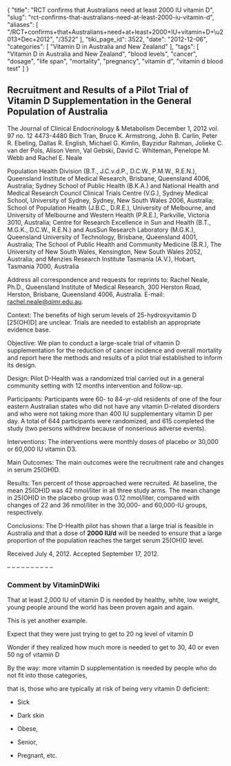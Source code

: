 {
    "title": "RCT confirms that Australians need at least 2000 IU vitamin D",
    "slug": "rct-confirms-that-australians-need-at-least-2000-iu-vitamin-d",
    "aliases": [
        "/RCT+confirms+that+Australians+need+at+least+2000+IU+vitamin+D+\u2013+Dec+2012",
        "/3522"
    ],
    "tiki_page_id": 3522,
    "date": "2012-12-06",
    "categories": [
        "Vitamin D in Australia and New Zealand"
    ],
    "tags": [
        "Vitamin D in Australia and New Zealand",
        "blood levels",
        "cancer",
        "dosage",
        "life span",
        "mortality",
        "pregnancy",
        "vitamin d",
        "vitamin d blood test"
    ]
}


## Recruitment and Results of a Pilot Trial of Vitamin D Supplementation in the General Population of Australia

The Journal of Clinical Endocrinology & Metabolism December 1, 2012 vol. 97 no. 12 4473-4480 Bich Tran, Bruce K. Armstrong, John B. Carlin, Peter R. Ebeling, Dallas R. English, Michael G. Kimlin, Bayzidur Rahman, Jolieke C. van der Pols, Alison Venn, Val Gebski, David C. Whiteman, Penelope M. Webb and Rachel E. Neale

Population Health Division (B.T., J.C.v.d.P., D.C.W., P.M.W., R.E.N.), Queensland Institute of Medical Research, Brisbane, Queensland 4006, Australia; Sydney School of Public Health (B.K.A.) and National Health and Medical Research Council Clinical Trials Centre (V.G.), Sydney Medical School, University of Sydney, Sydney, New South Wales 2006, Australia; School of Population Health (J.B.C., D.R.E.), University of Melbourne, and University of Melbourne and Western Health (P.R.E.), Parkville, Victoria 3010, Australia; Centre for Research Excellence in Sun and Health (B.T., M.G.K., D.C.W., R.E.N.) and AusSun Research Laboratory (M.G.K.), Queensland University of Technology, Brisbane, Queensland 4001, Australia; The School of Public Health and Community Medicine (B.R.), The University of New South Wales, Kensington, New South Wales 2052, Australia; and Menzies Research Institute Tasmania (A.V.), Hobart, Tasmania 7000, Australia

Address all correspondence and requests for reprints to: Rachel Neale, Ph.D., Queensland Institute of Medical Research, 300 Herston Road, Herston, Brisbane, Queensland 4006, Australia. E-mail: rachel.neale@qimr.edu.au.

Context: The benefits of high serum levels of 25-hydroxyvitamin D <span>[25(OH)D]</span> are unclear. Trials are needed to establish an appropriate evidence base.

Objective: We plan to conduct a large-scale trial of vitamin D supplementation for the reduction of cancer incidence and overall mortality and report here the methods and results of a pilot trial established to inform its design.

Design: Pilot D-Health was a randomized trial carried out in a general community setting with 12 months intervention and follow-up.

Participants: Participants were 60- to 84-yr-old residents of one of the four eastern Australian states who did not have any vitamin D-related disorders and who were not taking more than 400 IU supplementary vitamin D per day. A total of 644 participants were randomized, and 615 completed the study (two persons withdrew because of nonserious adverse events).

Interventions: The interventions were monthly doses of placebo or 30,000 or 60,000 IU vitamin D3.

Main Outcomes: The main outcomes were the recruitment rate and changes in serum 25(OH)D.

Results: Ten percent of those approached were recruited. At baseline, the mean 25(OH)D was 42 nmol/liter in all three study arms. The mean change in 25(OH)D in the placebo group was 0.12 nmol/liter, compared with changes of 22 and 36 nmol/liter in the 30,000- and 60,000-IU groups, respectively.

Conclusions: The D-Health pilot has shown that a large trial is feasible in Australia and that a dose of  **2000 IU/d**  will be needed to ensure that a large proportion of the population reaches the target serum 25(OH)D level.

Received July 4, 2012. Accepted September 17, 2012.

– – – – – – – – – – 

### Comment by VitaminDWiki

That at least 2,000 IU of vitamin D is needed by healthy, white, low weight, young people around the world has been proven again and again. 

This is yet another example.

Expect that they were just trying to get to 20 ng level of vitamin D

Wonder if they realized how much more is needed to get to 30, 40 or even 50 ng of vitamin D

By the way: more vitamin D supplementation is needed by people who do not fit into those categories, 

that is, those who are typically at risk of being very vitamin D deficient:

* Sick

* Dark skin

* Obese,

* Senior,

* Pregnant, etc.